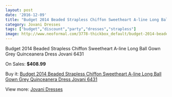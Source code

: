 ```yaml
---
layout: post
date: '2016-12-09'
title: "Budget 2014 Beaded Strapless Chiffon Sweetheart A-line Long Ball Gown Grey Quinceanera Dress Jovani 6431"
category: Jovani Dresses
tags: ["budget","discount","party","dresses","strapless"]
image: http://www.neoformal.com/3778-thickbox_default/budget-2014-beaded-strapless-chiffon-sweetheart-a-line-long-ball-gown-grey-quinceanera-dress-jovani-6431.jpg
---
```

Budget 2014 Beaded Strapless Chiffon Sweetheart A-line Long Ball Gown Grey Quinceanera Dress Jovani 6431

On Sales: **$408.99**
<a href="https://www.neoformal.com/en/jovani-dresses/1406-budget-2014-beaded-strapless-chiffon-sweetheart-a-line-long-ball-gown-grey-quinceanera-dress-jovani-6431.html"><amp-img layout="responsive" width="600" height="600" src="//www.neoformal.com/3778-thickbox_default/budget-2014-beaded-strapless-chiffon-sweetheart-a-line-long-ball-gown-grey-quinceanera-dress-jovani-6431.jpg" alt="Budget 2014 Beaded Strapless Chiffon Sweetheart A-line Long Ball Gown Grey Quinceanera Dress Jovani 6431 0" /></a>
<a href="https://www.neoformal.com/en/jovani-dresses/1406-budget-2014-beaded-strapless-chiffon-sweetheart-a-line-long-ball-gown-grey-quinceanera-dress-jovani-6431.html"><amp-img layout="responsive" width="600" height="600" src="//www.neoformal.com/3782-thickbox_default/budget-2014-beaded-strapless-chiffon-sweetheart-a-line-long-ball-gown-grey-quinceanera-dress-jovani-6431.jpg" alt="Budget 2014 Beaded Strapless Chiffon Sweetheart A-line Long Ball Gown Grey Quinceanera Dress Jovani 6431 1" /></a>
<a href="https://www.neoformal.com/en/jovani-dresses/1406-budget-2014-beaded-strapless-chiffon-sweetheart-a-line-long-ball-gown-grey-quinceanera-dress-jovani-6431.html"><amp-img layout="responsive" width="600" height="600" src="//www.neoformal.com/3781-thickbox_default/budget-2014-beaded-strapless-chiffon-sweetheart-a-line-long-ball-gown-grey-quinceanera-dress-jovani-6431.jpg" alt="Budget 2014 Beaded Strapless Chiffon Sweetheart A-line Long Ball Gown Grey Quinceanera Dress Jovani 6431 2" /></a>
<a href="https://www.neoformal.com/en/jovani-dresses/1406-budget-2014-beaded-strapless-chiffon-sweetheart-a-line-long-ball-gown-grey-quinceanera-dress-jovani-6431.html"><amp-img layout="responsive" width="600" height="600" src="//www.neoformal.com/3780-thickbox_default/budget-2014-beaded-strapless-chiffon-sweetheart-a-line-long-ball-gown-grey-quinceanera-dress-jovani-6431.jpg" alt="Budget 2014 Beaded Strapless Chiffon Sweetheart A-line Long Ball Gown Grey Quinceanera Dress Jovani 6431 3" /></a>
<a href="https://www.neoformal.com/en/jovani-dresses/1406-budget-2014-beaded-strapless-chiffon-sweetheart-a-line-long-ball-gown-grey-quinceanera-dress-jovani-6431.html"><amp-img layout="responsive" width="600" height="600" src="//www.neoformal.com/3779-thickbox_default/budget-2014-beaded-strapless-chiffon-sweetheart-a-line-long-ball-gown-grey-quinceanera-dress-jovani-6431.jpg" alt="Budget 2014 Beaded Strapless Chiffon Sweetheart A-line Long Ball Gown Grey Quinceanera Dress Jovani 6431 4" /></a>

Buy it: [Budget 2014 Beaded Strapless Chiffon Sweetheart A-line Long Ball Gown Grey Quinceanera Dress Jovani 6431](https://www.neoformal.com/en/jovani-dresses/1406-budget-2014-beaded-strapless-chiffon-sweetheart-a-line-long-ball-gown-grey-quinceanera-dress-jovani-6431.html "Budget 2014 Beaded Strapless Chiffon Sweetheart A-line Long Ball Gown Grey Quinceanera Dress Jovani 6431")

View more: [Jovani Dresses](https://www.neoformal.com/en/15-jovani-dresses "Jovani Dresses")